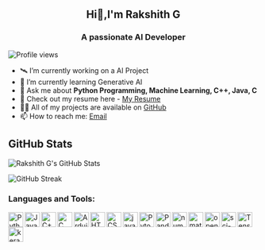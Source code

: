 <div align="center">
  
  ##        Hi👋,I'm Rakshith G

   ### A passionate AI Developer

   </div>

![Profile views](https://komarev.com/ghpvc/?username=Rakshithg6&label=Profile%20views&color=0e75b6&style=flat)

- 🛰️ I’m currently working on a AI Project
- 🌱 I’m currently learning Generative AI
- 💬 Ask me about **Python Programming, Machine Learning, C++, Java, C**
- 📄  Check out my resume here - [My Resume](https://drive.google.com/file/d/15f7z-uZKMRVldCgaNKyf1dq1_aG-kUI4/view?usp=sharing)
- 👨‍💻 All of my projects are available on [GitHub](https://github.com/Rakshithg6)
- 📫 How to reach me: [Email](mailto:rakshithg.6113@gmail.com)


## GitHub Stats

![Rakshith G's GitHub Stats](https://github-readme-stats.vercel.app/api?username=Rakshithg6&show_icons=true&theme=dark&count_private=true)

![GitHub Streak](https://github-readme-streak-stats.herokuapp.com/?user=Rakshithg6)


### Languages and Tools:

<img align="left" alt="Python" width="30px" img src="https://cdn.jsdelivr.net/gh/devicons/devicon@latest/icons/python/python-original-wordmark.svg" />
<img align="left" alt="Java" width="30px" img src="https://cdn.jsdelivr.net/gh/devicons/devicon@latest/icons/java/java-original-wordmark.svg" />
<img align="left" alt="C++" width="30px" img src="https://cdn.jsdelivr.net/gh/devicons/devicon@latest/icons/cplusplus/cplusplus-original.svg" />
<img align="left" alt="C" width="30px" img src="https://cdn.jsdelivr.net/gh/devicons/devicon@latest/icons/c/c-original.svg" />
<img align="left" alt="Arduino" width="30px" img src="https://cdn.jsdelivr.net/gh/devicons/devicon@latest/icons/arduino/arduino-original-wordmark.svg" />
<img align="left" alt="HTML" width="30px" img src="https://cdn.jsdelivr.net/gh/devicons/devicon@latest/icons/html5/html5-original.svg" />
<img align="left" alt="CSS" width="30px" img src="https://cdn.jsdelivr.net/gh/devicons/devicon@latest/icons/css3/css3-original.svg" />
<img align="left" alt="javascript" width="30px" img src="https://cdn.jsdelivr.net/gh/devicons/devicon@latest/icons/javascript/javascript-original.svg" />    
<img align="left" alt="Pytorch" width="30px" img src="https://cdn.jsdelivr.net/gh/devicons/devicon@latest/icons/pytorch/pytorch-original.svg" />
<img align="left" alt="Pandas" width="30px" img src="https://cdn.jsdelivr.net/gh/devicons/devicon@latest/icons/pandas/pandas-original-wordmark.svg" />
<img align="left" alt="numpy" width="30px" img src="https://cdn.jsdelivr.net/gh/devicons/devicon@latest/icons/numpy/numpy-original.svg" />
<img align="left" alt="matplotlib" width="30px" img src="https://cdn.jsdelivr.net/gh/devicons/devicon@latest/icons/matplotlib/matplotlib-original.svg" />
<img align="left" alt="opencv" width="30px" img src="https://cdn.jsdelivr.net/gh/devicons/devicon@latest/icons/opencv/opencv-original-wordmark.svg" />
<img align="left" alt="sci-kit learn" width="30px" img src="https://cdn.jsdelivr.net/gh/devicons/devicon@latest/icons/scikitlearn/scikitlearn-original.svg" />
<img align="left" alt="Tensorflow" width="30px" img src="https://cdn.jsdelivr.net/gh/devicons/devicon@latest/icons/tensorflow/tensorflow-original.svg" />
<img align="left" alt="keras" width="30px" img src="https://cdn.jsdelivr.net/gh/devicons/devicon@latest/icons/keras/keras-original.svg" />


<br>
</br>


          
          

          


          

          


          

          

          

          


